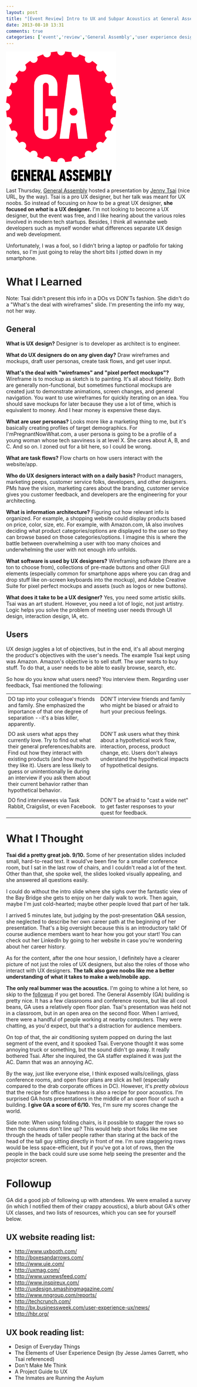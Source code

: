 ```yaml
---
layout: post
title: "[Event Review] Intro to UX and Subpar Acoustics at General Assembly"
date: 2013-08-10 13:31
comments: true
categories: ['event','review','General Assembly','user experience design','UX','design','TIL']
---
```


![General Assembly logo](/images/ga_logo_sp.jpg)

Last Thursday, [General Assembly](https://generalassemb.ly/) hosted a presentation by [Jenny Tsai](http://bluelikeanorange.net) (nice URL, by the way). Tsai is a pro UX designer, but her talk was meant for UX noobs. So instead of focusing on *how* to be a great UX designer, **she focused on *what* is a UX designer.** I'm not looking to become a UX designer, but the event was free, and I like hearing about the various roles involved in modern tech startups. Besides, I think all wannabe web developers such as myself wonder what differences separate UX design and web development.

Unfortunately, I was a fool, so I didn't bring a laptop or padfolio for taking notes, so I'm just going to relay the short bits I jotted down in my smartphone.

# What I Learned
Note: Tsai didn't present this info in a DOs vs DON'Ts fashion. She didn't do a "What's the deal with wireframes" slide. I'm presenting the info my way, not her way.

## General
**What is UX design?** Designer is to developer as architect is to engineer.

**What do UX designers do on any given day?** Draw wireframes and mockups, draft user personas, create task flows, and get user input.

**What's the deal with "wireframes" and "pixel perfect mockups"?** Wireframe is to mockup as sketch is to painting. It's all about fidelity. Both are generally non-functional, but sometimes functional mockups are created just to demonstrate animations, screen changes, and general navigation. You want to use wireframes for quickly iterating on an idea. You should save mockups for later because they use a lot of time, which is equivalent to money. And I hear money is expensive these days.

**What are user personas?** Looks more like a marketing thing to me, but it's basically creating profiles of target demographics. For I'mPregnantNowWhat.com, a user persona is going to be a profile of a young woman whose tech savviness is at level X. She cares about A, B, and C. And so on. I zoned out for a bit here, so I could be wrong.

**What are task flows?** Flow charts on how users interact with the website/app.

**Who do UX designers interact with on a daily basis?** Product managers, marketing peeps, customer service folks, developers, and other designers. PMs have the vision, marketing cares about the branding, customer service gives you customer feedback, and developers are the engineering for your architecting.

**What is information architecture?** Figuring out how relevant info is organized. For example, a shopping website could display products based on price, color, size, etc. For example, with Amazon.com, IA also involves deciding what product categories/options are displayed to the user so they can browse based on those categories/options. I imagine this is where the battle between overwhelming a user with too many choices and underwhelming the user with not enough info unfolds.

**What software is used by UX designers?** Wireframing software (there are a ton to choose from), collections of pre-made buttons and other GUI elements (especially common for smartphone apps where you can drag and drop stuff like on-screen keyboards into the mockup), and Adobe Creative Suite for pixel perfect mockups and assets (such as logos or new buttons).

**What does it take to be a UX designer?** Yes, you need some artistic skills. Tsai was an art student. However, you need a lot of logic, not just artistry. Logic helps you solve the problem of meeting user needs through UI design, interaction design, IA, etc.

## Users
UX design juggles a lot of objectives, but in the end, it's all about merging the product's objectives with the user's needs. The example Tsai kept using was Amazon. Amazon's objective is to sell stuff. The user wants to buy stuff. To do that, a user needs to be able to easily browse, search, etc.

So how do you know what users need? You interview them. Regarding user feedback, Tsai mentioned the following:
<table>
	<colgroup>
		<col span="1" style="width: 50%;">
		<col span="1" style="width: 50%;">
	</colgroup>
	<tbody>
		<tr>
			<td style="vertical-align: top; padding: 5px;">DO tap into your colleague's friends and family. She emphasized the importance of that one degree of separation --it's a bias killer, apparently.</td>
			<td style="vertical-align: top; padding: 5px;">DON'T interview friends and family who might be biased or afraid to hurt your precious feelings.</td>
		</tr><tr>
			<td style="vertical-align: top; padding: 5px;">DO ask users what apps they currently love. Try to find out what their general preferences/habits are. Find out how they interact with existing products (and how much they like it). Users are less likely to guess or unintentionally lie during an interview if you ask them about their current behavior rather than hypothetical behavior.</td>
			<td style="vertical-align: top; padding: 5px;">DON'T ask users what they think about a hypothetical work flow, interaction, process, product change, etc. Users don't always understand the hypothetical impacts of hypothetical designs.</td>
		</tr><tr>
			<td style="vertical-align: top; padding: 5px;">DO find interviewees via Task Rabbit, Craigslist, or even Facebook.</td>
			<td style="vertical-align: top; padding: 5px;">DON'T be afraid to "cast a wide net" to get faster responses to your quest for feedback.</td>
	</tr></tbody></table>

# What I Thought
**Tsai did a pretty great job. 9/10.** Some of her presentation slides included small, hard-to-read text. It would've been fine for a smaller conference room, but I sat in the last row of chairs, and I couldn't read a lot of the text. Other than that, she spoke well, the slides looked visually appealing, and she answered all questions easily.

I could do without the intro slide where she sighs over the fantastic view of the Bay Bridge she gets to enjoy on her daily walk to work. Then again, maybe I'm just cold-hearted; maybe other people loved that part of her talk.

I arrived 5 minutes late, but judging by the post-presentation Q&A session, she neglected to describe her own career path at the beginning of her presentation. That's a big oversight because this is an introductory talk! Of course audience members want to hear how you got your start! You can check out her LinkedIn by going to her website in case you're wondering about her career history.

As for the content, after the one hour session, I definitely have a clearer picture of not just the roles of UX designers, but also the roles of those who interact with UX designers. **The talk also gave noobs like me a better understanding of what it takes to make a web/mobile app.**

**The only real bummer was the acoustics.** I'm going to whine a lot here, so skip to the [followup](#followup) if you get bored. The General Assembly (GA) building is pretty nice. It has a few classrooms and conference rooms, but like all cool beans, GA uses a relatively open floor plan. Tsai's presentation was held not in a classroom, but in an open area on the second floor. When I arrived, there were a handful of people working at nearby computers. They were chatting, as you'd expect, but that's a distraction for audience members.

On top of that, the air conditioning system popped on during the last segment of the event, and it spooked Tsai. Everyone thought it was some annoying truck or something, but the sound didn't go away. It really bothered Tsai. After she inquired, the GA staffer explained it was just the AC. Damn that was an annoying AC.

By the way, just like everyone else, I think exposed walls/ceilings, glass conference rooms, and open floor plans are slick as hell (especially compared to the drab corporate offices in DC). However, it's *pretty obvious* that the recipe for office hawtness is also a recipe for poor acoustics. I'm surprised GA hosts presentations in the middle of an open floor of such a building. **I give GA a score of 6/10.** Yes, I'm sure my scores change the world.

Side note: When using folding chairs, is it possible to stagger the rows so then the columns don't line up? This would help short folks like me see through the heads of taller people rather than staring at the back of the head of the tall guy sitting directly in front of me. I'm sure staggering rows would be less space-efficient, but if you've got a lot of rows, then the people in the back could sure use some help seeing the presenter and the projector screen.

# Followup
GA did a good job of following up with attendees. We were emailed a survey (in which I notified them of their crappy acoustics), a blurb about GA's other UX classes, and two lists of resources, which you can see for yourself below.

## UX website reading list:
- http://www.uxbooth.com/
- http://boxesandarrows.com/
- http://www.uie.com/
- http://uxmag.com/
- http://www.uxnewsfeed.com/
- http://www.inspireux.com/
- http://uxdesign.smashingmagazine.com/
- http://www.nngroup.com/reports/
- http://techcrunch.com/
- http://bx.businessweek.com/user-experience-ux/news/
- http://hbr.org/

## UX book reading list:
- Design of Everyday Things
- The Elements of User Experience Design (by Jesse James Garrett, who Tsai referenced)
- Don't Make Me Think
- A Project Guide to UX
- The Inmates are Running the Asylum